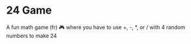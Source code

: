 # 24 Game
A fun math game (fr) 🎮 where you have to use +, -, *, or / with 4 random numbers to make 24
